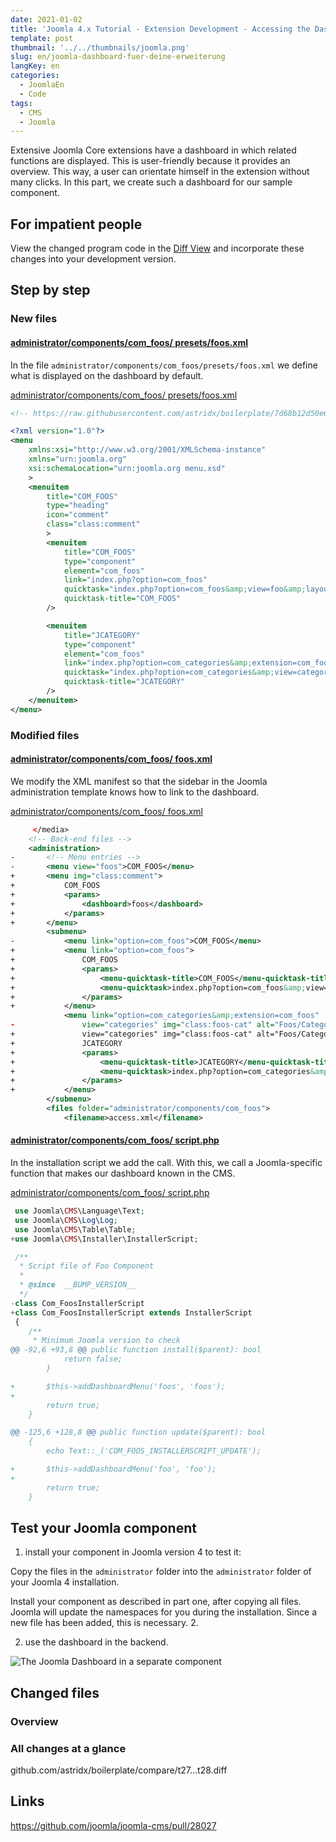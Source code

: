 ```yaml
---
date: 2021-01-02
title: 'Joomla 4.x Tutorial - Extension Development - Accessing the Dashboard'
template: post
thumbnail: '../../thumbnails/joomla.png'
slug: en/joomla-dashboard-fuer-deine-erweiterung
langKey: en
categories:
  - JoomlaEn
  - Code
tags:
  - CMS
  - Joomla
---
```


Extensive Joomla Core extensions have a dashboard in which related functions are displayed. This is user-friendly because it provides an overview. This way, a user can orientate himself in the extension without many clicks. In this part, we create such a dashboard for our sample component.

## For impatient people

View the changed program code in the [Diff View](https://github.com/astridx/boilerplate/compare/t27...t28) and incorporate these changes into your development version.

## Step by step

### New files

#### [administrator/components/com_foos/ presets/foos.xml](https://github.com/astridx/boilerplate/compare/t27...t28#diff-ccf142664dd6f4ef27cf3d390b9fd93f)

In the file `administrator/components/com_foos/presets/foos.xml` we define what is displayed on the dashboard by default.

[administrator/components/com_foos/ presets/foos.xml](https://github.com/astridx/boilerplate/blob/7d68b12d50e602b39b39f2459dccfa8d507b31e9/src/administrator/components/com_foos/presets/foos.xml)

```xml {numberLines: -2}
<!-- https://raw.githubusercontent.com/astridx/boilerplate/7d68b12d50e602b39b39f2459dccfa8d507b31e9/src/administrator/components/com_foos/presets/foos.xml -->

<?xml version="1.0"?>
<menu
	xmlns:xsi="http://www.w3.org/2001/XMLSchema-instance"
	xmlns="urn:joomla.org"
	xsi:schemaLocation="urn:joomla.org menu.xsd"
	>
	<menuitem
		title="COM_FOOS"
		type="heading"
		icon="comment"
		class="class:comment"
		>
		<menuitem
			title="COM_FOOS"
			type="component"
			element="com_foos"
			link="index.php?option=com_foos"
			quicktask="index.php?option=com_foos&amp;view=foo&amp;layout=edit"
			quicktask-title="COM_FOOS"
		/>

		<menuitem
			title="JCATEGORY"
			type="component"
			element="com_foos"
			link="index.php?option=com_categories&amp;extension=com_foos"
			quicktask="index.php?option=com_categories&amp;view=category&amp;layout=edit&amp;extension=com_foos"
			quicktask-title="JCATEGORY"
		/>
	</menuitem>
</menu>

```

### Modified files

#### [administrator/components/com_foos/ foos.xml](https://github.com/astridx/boilerplate/compare/t27...t28#diff-1ff20be1dacde6c4c8e68e90161e0578)

We modify the XML manifest so that the sidebar in the Joomla administration template knows how to link to the dashboard.

[administrator/components/com_foos/ foos.xml](https://github.com/astridx/boilerplate/blob/44ff1b6651cc7be86f9d52e243f7be6bd9871954/src/administrator/components/com_foos/foos.xml)

```xml {diff}
     </media>
 	<!-- Back-end files -->
 	<administration>
-		<!-- Menu entries -->
-		<menu view="foos">COM_FOOS</menu>
+		<menu img="class:comment">
+			COM_FOOS
+			<params>
+				<dashboard>foos</dashboard>
+			</params>
+		</menu>
 		<submenu>
-			<menu link="option=com_foos">COM_FOOS</menu>
+			<menu link="option=com_foos">
+				COM_FOOS
+				<params>
+					<menu-quicktask-title>COM_FOOS</menu-quicktask-title>
+					<menu-quicktask>index.php?option=com_foos&amp;view=foo&amp;layout=edit</menu-quicktask>
+				</params>
+			</menu>
 			<menu link="option=com_categories&amp;extension=com_foos"
-				view="categories" img="class:foos-cat" alt="Foos/Categories">JCATEGORY</menu>
+				view="categories" img="class:foos-cat" alt="Foos/Categories">
+				JCATEGORY
+				<params>
+					<menu-quicktask-title>JCATEGORY</menu-quicktask-title>
+					<menu-quicktask>index.php?option=com_categories&amp;view=category&amp;layout=edit&amp;extension=com_foos</menu-quicktask>
+				</params>
+			</menu>
 		</submenu>
 		<files folder="administrator/components/com_foos">
 			<filename>access.xml</filename>

```

#### [administrator/components/com_foos/ script.php](https://github.com/astridx/boilerplate/compare/t27...t28#diff-7aceee287e50092f4d9e6caaec3b8b40)

In the installation script we add the call. With this, we call a Joomla-specific function that makes our dashboard known in the CMS.

[administrator/components/com_foos/ script.php](https://github.com/astridx/boilerplate/blob/44ff1b6651cc7be86f9d52e243f7be6bd9871954/src/administrator/components/com_foos/script.php)

```php {diff}
 use Joomla\CMS\Language\Text;
 use Joomla\CMS\Log\Log;
 use Joomla\CMS\Table\Table;
+use Joomla\CMS\Installer\InstallerScript;

 /**
  * Script file of Foo Component
  *
  * @since  __BUMP_VERSION__
  */
-class Com_FoosInstallerScript
+class Com_FoosInstallerScript extends InstallerScript
 {
 	/**
 	 * Minimum Joomla version to check
@@ -92,6 +93,8 @@ public function install($parent): bool
 			return false;
 		}

+		$this->addDashboardMenu('foos', 'foos');
+
 		return true;
 	}

@@ -125,6 +128,8 @@ public function update($parent): bool
 	{
 		echo Text::_('COM_FOOS_INSTALLERSCRIPT_UPDATE');

+		$this->addDashboardMenu('foo', 'foo');
+
 		return true;
 	}
```

## Test your Joomla component

1. install your component in Joomla version 4 to test it:

Copy the files in the `administrator` folder into the `administrator` folder of your Joomla 4 installation.

Install your component as described in part one, after copying all files. Joomla will update the namespaces for you during the installation. Since a new file has been added, this is necessary. 2.

2. use the dashboard in the backend.

![The Joomla Dashboard in a separate component](/images/j4x33x1.png)

## Changed files

### Overview

### All changes at a glance

github.com/astridx/boilerplate/compare/t27...t28.diff

## Links

https://github.com/joomla/joomla-cms/pull/28027
